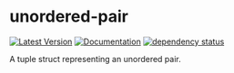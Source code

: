 # unordered-pair

[![Latest Version](https://img.shields.io/crates/v/unordered-pair.svg)](https://crates.io/crates/unordered-pair)
[![Documentation](https://docs.rs/unordered-pair/badge.svg)](https://docs.rs/unordered-pair)
[![dependency status](https://deps.rs/repo/github/myelin-ai/unordered-pair/status.svg)](https://deps.rs/repo/github/myelin-ai/unordered-pair)

A tuple struct representing an unordered pair.
